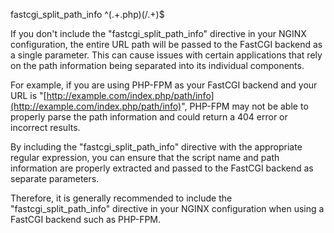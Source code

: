   fastcgi_split_path_info ^(.+.php)(/.+)$

If you don't include the "fastcgi_split_path_info" directive in your NGINX configuration, the entire URL path will be passed to the FastCGI backend as a single parameter. This can cause issues with certain applications that rely on the path information being separated into its individual components.

For example, if you are using PHP-FPM as your FastCGI backend and your URL is "[http://example.com/index.php/path/info](http://example.com/index.php/path/info)", PHP-FPM may not be able to properly parse the path information and could return a 404 error or incorrect results.

By including the "fastcgi_split_path_info" directive with the appropriate regular expression, you can ensure that the script name and path information are properly extracted and passed to the FastCGI backend as separate parameters.

Therefore, it is generally recommended to include the "fastcgi_split_path_info" directive in your NGINX configuration when using a FastCGI backend such as PHP-FPM.
